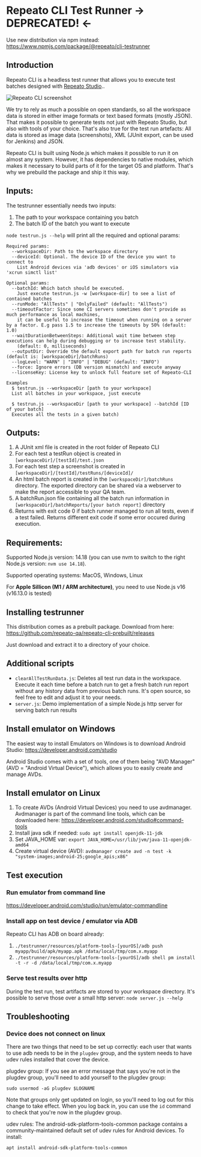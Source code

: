 # Repeato CLI Test Runner -> DEPRECATED! <-

Use new distribution via npm instead: https://www.npmjs.com/package/@repeato/cli-testrunner

## Introduction

Repeato CLI is a headless test runner that allows you to execute test batches designed with [Repeato Studio](https://www.repeato.app)..

![Repeato CLI screenshot](https://www.repeato.app/wp-content/uploads/2022/08/cli-screenshot.png)

We try to rely as much a possible on open standards, so all the workspace data is stored in either image formats or text based formats (mostly JSON).
That makes it possible to generate tests not just with Repeato Studio, but also with tools of your choice.
That's also true for the test run artefacts: All data is stored as image data (screenshots), XML (JUnit export, can be used for Jenkins) and JSON.

Repeato CLI is built using Node.js which makes it possible to run it on almost any system. However, it has dependencies to native modules, which makes it necessary to build parts of it for the target OS and platform. That's why we prebuild the package and ship it this way.

## Inputs:

The testrunner essentially needs two inputs:

1. The path to your workspace containing you batch
2. The batch ID of the batch you want to execute

`node testrun.js --help` will print all the required and optional params:

```
Required params:
  --workspaceDir: Path to the workspace directory
  --deviceId: Optional. The device ID of the device you want to connect to
    List Android devices via 'adb devices' or iOS simulators via 'xcrun simctl list'

Optional params:
  --batchId: Which batch should be executed.
    Just execute testrun.js -w [workspace-dir] to see a list of contained batches
  --runMode: "AllTests" | "OnlyFailed" (default: "AllTests")
  --timeoutFactor: Since some CI servers sometimes don't provide as much performance as local machines,
    it can be useful to increase the timeout when running on a server by a factor. E.g pass 1.5 to increase the timeouts by 50% (default: 1.0)
  --waitDurationBetweenSteps: Additional wait time between step executions can help during debugging or to increase test stability.
    (default: 0, milliseconds)
  --outputDir: Override the default export path for batch run reports (default is: [workspaceDir]/batchRuns)
  --logLevel: "WARN" | "INFO" | "DEBUG" (default: "INFO")
  --force: Ignore errors (DB version mismatch) and execute anyway
  --licenseKey: License key to unlock full feature set of Repeato-CLI

Examples
  $ testrun.js --workspaceDir [path to your workspace]
  List all batches in your workspace, just execute

  $ testrun.js --workspaceDir [path to your workspace] --batchId [ID of your batch]
  Executes all the tests in a given batch)
```

## Outputs:

1. A JUnit xml file is created in the root folder of Repeato CLI
2. For each test a testRun object is created in `[workspaceDir]/[testId]/test.json`
3. For each test step a screenshot is created in `[workspaceDir]/[testId]/testRuns/[deviceId]/`
4. An html batch report is created in the `[workspaceDir]/batchRuns` directory. The exported directory can be shared via a webserver to make the report accessible to your QA team.
5. A batchRun.json file containing all the batch run information in `[workspaceDir]/batchReports/[your batch report]` directory
6. Returns with exit code 0 if batch runner managed to run all tests, even if a test failed. Returns different exit code if some error occured during execution.

## Requirements:

Supported Node.js version: 14.18 (you can use nvm to switch to the right Node.js version: `nvm use 14.18`).

Supported operating systems: MacOS, Windows, Linux

For **Apple Sillicon (M1 / ARM architecture)**, you need to use Node.js v16 (v16.13.0 is tested)

## Installing testrunner

This distribution comes as a prebuilt package. Download from here: https://github.com/repeato-qa/repeato-cli-prebuilt/releases

Just download and extract it to a directory of your choice.

## Additional scripts

- `clearAllTestRunData.js`: Deletes all test run data in the workspace. Execute it each time before a batch run to get a fresh batch run report without any history data from previous batch runs. It's open source, so feel free to edit and adjust it to your needs.
- `server.js`: Demo implementation of a simple Node.js http server for serving batch run results

## Install emulator on Windows

The easiest way to install Emulators on Windows is to download Android Studio: https://developer.android.com/studio

Android Studio comes with a set of tools, one of them being "AVD Manager" (AVD = "Android Virtual Device"), which allows you to easily create and manage AVDs.

## Install emulator on Linux

1. To create AVDs (Android Virtual Devices) you need to use avdmanager. Avdmanager is part of the command line tools, which can be downloaded here: https://developer.android.com/studio#command-tools
2. Install java sdk if needed: `sudo apt install openjdk-11-jdk`
3. Set JAVA_HOME var: `export JAVA_HOME=/usr/lib/jvm/java-11-openjdk-amd64`
4. Create virtual device (AVD): `avdmanager create avd -n test -k "system-images;android-25;google_apis;x86"`

## Test execution

### Run emulator from command line

https://developer.android.com/studio/run/emulator-commandline

### Install app on test device / emulator via ADB

Repeato CLI has ADB on board already:

1. `./testrunner/resources/platform-tools-[yourOS]/adb push myapp/build/apk/myapp.apk /data/local/tmp/com.x.myapp`
2. `./testrunner/resources/platform-tools-[yourOS]/adb shell pm install -t -r -d /data/local/tmp/com.x.myapp`

### Serve test results over http

During the test run, test artifacts are stored to your workspace directory. It's possible to serve those over a small http server:
`node server.js --help`

## Troubleshooting

### Device does not connect on linux

There are two things that need to be set up correctly: each user that wants to use adb needs to be in the `plugdev` group, and the system needs to have udev rules installed that cover the device.

plugdev group: If you see an error message that says you're not in the plugdev group, you'll need to add yourself to the plugdev group:

`sudo usermod -aG plugdev $LOGNAME`

Note that groups only get updated on login, so you'll need to log out for this change to take effect. When you log back in, you can use the `id` command to check that you're now in the plugdev group.

udev rules: The android-sdk-platform-tools-common package contains a community-maintained default set of udev rules for Android devices. To install:

`apt install android-sdk-platform-tools-common`
